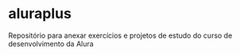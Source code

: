 # aluraplus
Repositório para anexar exercícios e projetos de estudo do curso de desenvolvimento da Alura
